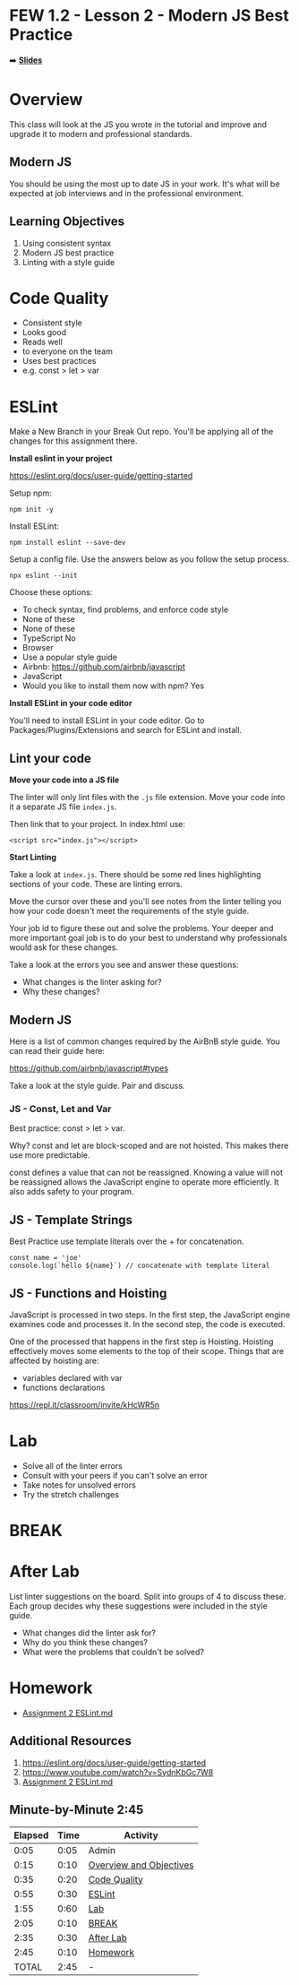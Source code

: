 <!-- .slide: data-background="./Images/header.svg" data-background-repeat="none" data-background-size="40% 40%" data-background-position="center 10%" class="header" -->
# FEW 1.2 - Lesson 2 - Modern JS Best Practice

<!-- Put a link to the slides so that students can find them -->

➡️ [**Slides**](/Syllabus-Template/Slides/Lesson1.html ':ignore')

<!-- > -->

# Overview

This class will look at the JS you wrote in the tutorial and improve and upgrade it to modern and professional standards. 

<!-- > -->

## Modern JS 

You should be using the most up to date JS in your work. It's what will be expected at job interviews and in the professional environment. 

<!-- > -->

## Learning Objectives

1. Using consistent syntax
1. Modern JS best practice
1. Linting with a style guide

<!-- > -->

# Code Quality 

<!-- > -->

- Consistent style 
 - Looks good 
 - Reads well 
 - to everyone on the team
- Uses best practices 
 - e.g. const > let > var

<!-- > -->

# ESLint

Make a New Branch in your Break Out repo. You'll be applying all of the changes for this assignment there. 

**Install eslint in your project**

https://eslint.org/docs/user-guide/getting-started

Setup npm:

```
npm init -y
```

Install ESLint:

```
npm install eslint --save-dev
```

Setup a config file. Use the answers below as you follow the setup process. 

```
npx eslint --init
```

Choose these options: 

- To check syntax, find problems, and enforce code style
- None of these
- None of these
- TypeScript No
- Browser
- Use a popular style guide 
- Airbnb: https://github.com/airbnb/javascript 
- JavaScript
- Would you like to install them now with npm? Yes

**Install ESLint in your code editor**

You'll need to install ESLint in your code editor. Go to Packages/Plugins/Extensions and search for ESLint and install. 

<!-- v -->

## Lint your code

**Move your code into a JS file**

The linter will only lint files with the `.js` file extension. Move your code into it a separate JS file `index.js`. 

Then link that to your project. In index.html use: 

`<script src="index.js"></script>`

**Start Linting**

Take a look at `index.js`. There should be some red lines highlighting sections of your code. These are linting errors. 

Move the cursor over these and you'll see notes from the linter telling you how your code doesn't meet the requirements of the style guide. 

Your job id to figure these out and solve the problems. Your deeper and more important goal job is to do your best to understand why professionals would ask for these changes. 

Take a look at the errors you see and answer these questions: 

- What changes is the linter asking for? 
- Why these changes?

<!-- v -->

## Modern JS 

Here is a list of common changes required by the AirBnB style guide. You can read their guide here: 

https://github.com/airbnb/javascript#types

Take a look at the style guide. Pair and discuss.

<!-- > -->

### JS - Const, Let and Var

Best practice: const > let > var. 

Why? const and let are block-scoped and are not hoisted. This makes there use more predictable. 

const defines a value that can not be reassigned. Knowing a value will not be reassigned allows the JavaScript engine to operate more efficiently. It also adds safety to your program. 

## JS - Template Strings 

Best Practice use template literals over the + for concatenation. 

```JS
const name = 'joe'
console.log(`hello ${name}`) // concatenate with template literal
```

## JS - Functions and Hoisting

JavaScript is processed in two steps. In the first step, the JavaScript engine examines code and processes it. In the second step, the code is executed. 

One of the processed that happens in the first step is Hoisting. Hoisting effectively moves some elements to the top of their scope. Things that are affected by hoisting are:

- variables declared with var
- functions declarations

https://repl.it/classroom/invite/kHcWR5n

<!-- v -->

# Lab

- Solve all of the linter errors
- Consult with your peers if you can't solve an error
- Take notes for unsolved errors
- Try the stretch challenges 

<!-- > -->

<!-- .slide: data-background="#087CB8" -->
# BREAK

<!-- > -->

# After Lab

List linter suggestions on the board. Split into groups of 4 to discuss these. Each group decides why these suggestions were included in the style guide. 

- What changes did the linter ask for? 
- Why do you think these changes? 
- What were the problems that couldn't be solved?


<!-- > -->

# Homework

- [Assignment 2 ESLint.md](Assignments/Assignment-2-EsLint.md)

<!-- > -->

## Additional Resources

1. https://eslint.org/docs/user-guide/getting-started
1. https://www.youtube.com/watch?v=SydnKbGc7W8
1. [Assignment 2 ESLint.md](Assignments/Assignment-2-EsLint.md)

<!-- > -->

## Minute-by-Minute 2:45

| **Elapsed** | **Time** | **Activity** |
| ----------- | --------- | ------------------------- |
| 0:05 | 0:05 | Admin |
| 0:15 | 0:10 | [Overview and Objectives](#overview) |
| 0:35 | 0:20 | [Code Quality](#code-quality) |
| 0:55 | 0:30 | [ESLint](#eslint) |
| 1:55 | 0:60 | [Lab](#lab) |
| 2:05 | 0:10 | [BREAK](#break) |
| 2:35 | 0:30 | [After Lab]() |
| 2:45 | 0:10 | [Homework](#homework) |
| TOTAL | 2:45 | - |

